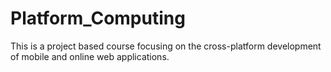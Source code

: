 # Platform_Computing
This is a project based course focusing on the cross-platform development of mobile
and online web applications.
